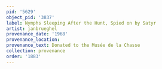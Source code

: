```yaml
---
pid: '5629'
object_pid: '3837'
label: Nymphs Sleeping After the Hunt, Spied on by Satyr
artist: janbrueghel
provenance_date: '1968'
provenance_location:
provenance_text: Donated to the Musée de la Chasse
collection: provenance
order: '1883'
---
```

